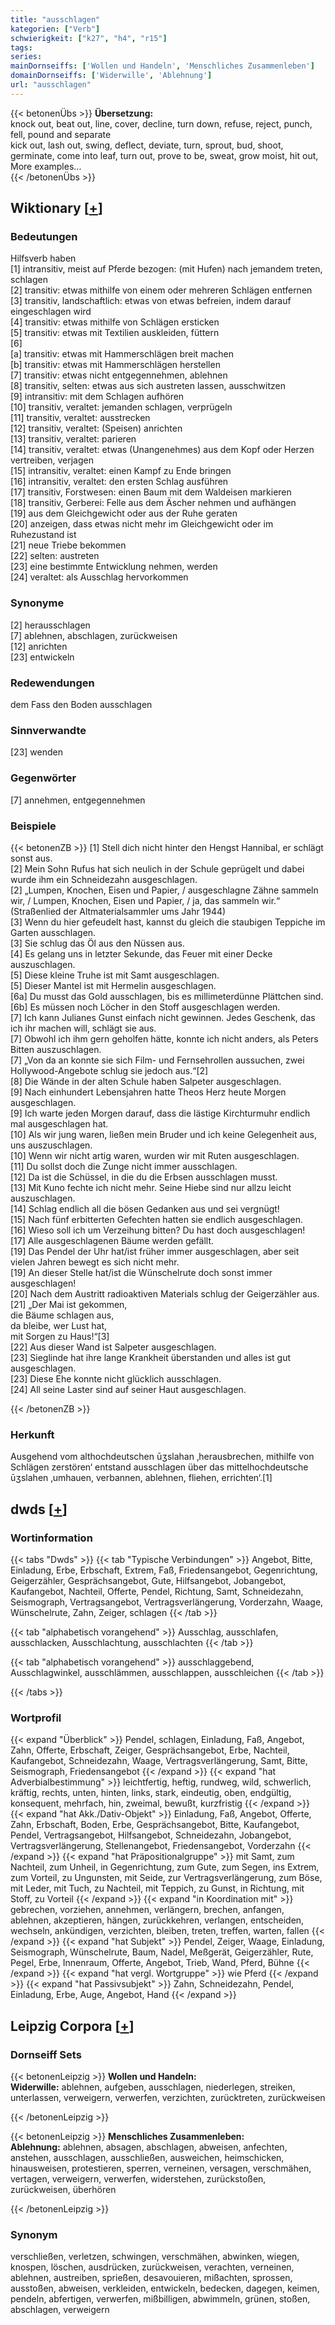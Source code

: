 ```yaml
---
title: "ausschlagen"
kategorien: ["Verb"]
schwierigkeit: ["k27", "h4", "r15"]
tags:
series:
mainDornseiffs: ['Wollen und Handeln', 'Menschliches Zusammenleben']
domainDornseiffs: ['Widerwille', 'Ablehnung']
url: "ausschlagen"
---
```


{{< betonenÜbs >}}
**Übersetzung:**  
knock out, beat out, line, cover, decline, turn down, refuse, reject, punch, fell, pound and separate  
kick out, lash out, swing, deflect, deviate, turn, sprout, bud, shoot, germinate, come  into leaf, turn out, prove to be, sweat, grow moist, hit  out, More examples...  
{{< /betonenÜbs >}}

## Wiktionary [[+](https://de.wiktionary.org/wiki/ausschlagen)]

### Bedeutungen
Hilfsverb haben  
[1] intransitiv, meist auf Pferde bezogen: (mit Hufen) nach jemandem treten, schlagen  
[2] transitiv: etwas mithilfe von einem oder mehreren Schlägen entfernen  
[3] transitiv, landschaftlich: etwas von etwas befreien, indem darauf eingeschlagen wird  
[4] transitiv: etwas mithilfe von Schlägen ersticken  
[5] transitiv: etwas mit Textilien auskleiden, füttern  
[6]  
[a] transitiv: etwas mit Hammerschlägen breit machen  
[b] transitiv: etwas mit Hammerschlägen herstellen  
[7] transitiv: etwas nicht entgegennehmen, ablehnen  
[8] transitiv, selten: etwas aus sich austreten lassen, ausschwitzen  
[9] intransitiv: mit dem Schlagen aufhören  
[10] transitiv, veraltet: jemanden schlagen, verprügeln  
[11] transitiv, veraltet: ausstrecken  
[12] transitiv, veraltet: (Speisen) anrichten  
[13] transitiv, veraltet: parieren  
[14] transitiv, veraltet: etwas (Unangenehmes) aus dem Kopf oder Herzen vertreiben, verjagen  
[15] intransitiv, veraltet: einen Kampf zu Ende bringen  
[16] intransitiv, veraltet: den ersten Schlag ausführen  
[17] transitiv, Forstwesen: einen Baum mit dem Waldeisen markieren  
[18] transitiv, Gerberei: Felle aus dem Äscher nehmen und aufhängen  
[19] aus dem Gleichgewicht oder aus der Ruhe geraten  
[20] anzeigen, dass etwas nicht mehr im Gleichgewicht oder im Ruhezustand ist  
[21] neue Triebe bekommen  
[22] selten: austreten  
[23] eine bestimmte Entwicklung nehmen, werden  
[24] veraltet: als Ausschlag hervorkommen  

### Synonyme
[2] herausschlagen  
[7] ablehnen, abschlagen, zurückweisen  
[12] anrichten  
[23] entwickeln  

### Redewendungen
dem Fass den Boden ausschlagen  

### Sinnverwandte
[23] wenden  

### Gegenwörter
[7] annehmen, entgegennehmen  

### Beispiele
{{< betonenZB >}}
[1] Stell dich nicht hinter den Hengst Hannibal, er schlägt sonst aus.  
[2] Mein Sohn Rufus hat sich neulich in der Schule geprügelt und dabei wurde ihm ein Schneidezahn ausgeschlagen.  
[2] „Lumpen, Knochen, Eisen und Papier, / ausgeschlagne Zähne sammeln wir, / Lumpen, Knochen, Eisen und Papier, / ja, das sammeln wir.“ (Straßenlied der Altmaterialsammler ums Jahr 1944)  
[3] Wenn du hier gefeudelt hast, kannst du gleich die staubigen Teppiche im Garten ausschlagen.  
[3] Sie schlug das Öl aus den Nüssen aus.  
[4] Es gelang uns in letzter Sekunde, das Feuer mit einer Decke auszuschlagen.  
[5] Diese kleine Truhe ist mit Samt ausgeschlagen.  
[5] Dieser Mantel ist mit Hermelin ausgeschlagen.  
[6a] Du musst das Gold ausschlagen, bis es millimeterdünne Plättchen sind.  
[6b] Es müssen noch Löcher in den Stoff ausgeschlagen werden.  
[7] Ich kann Julianes Gunst einfach nicht gewinnen. Jedes Geschenk, das ich ihr machen will, schlägt sie aus.  
[7] Obwohl ich ihm gern geholfen hätte, konnte ich nicht anders, als Peters Bitten auszuschlagen.  
[7] „Von da an konnte sie sich Film- und Fernsehrollen aussuchen, zwei Hollywood-Angebote schlug sie jedoch aus.“[2]  
[8] Die Wände in der alten Schule haben Salpeter ausgeschlagen.  
[9] Nach einhundert Lebensjahren hatte Theos Herz heute Morgen ausgeschlagen.  
[9] Ich warte jeden Morgen darauf, dass die lästige Kirchturmuhr endlich mal ausgeschlagen hat.  
[10] Als wir jung waren, ließen mein Bruder und ich keine Gelegenheit aus, uns auszuschlagen.  
[10] Wenn wir nicht artig waren, wurden wir mit Ruten ausgeschlagen.  
[11] Du sollst doch die Zunge nicht immer ausschlagen.  
[12] Da ist die Schüssel, in die du die Erbsen ausschlagen musst.  
[13] Mit Kuno fechte ich nicht mehr. Seine Hiebe sind nur allzu leicht auszuschlagen.  
[14] Schlag endlich all die bösen Gedanken aus und sei vergnügt!  
[15] Nach fünf erbitterten Gefechten hatten sie endlich ausgeschlagen.  
[16] Wieso soll ich um Verzeihung bitten? Du hast doch ausgeschlagen!  
[17] Alle ausgeschlagenen Bäume werden gefällt.  
[19] Das Pendel der Uhr hat/ist früher immer ausgeschlagen, aber seit vielen Jahren bewegt es sich nicht mehr.  
[19] An dieser Stelle hat/ist die Wünschelrute doch sonst immer ausgeschlagen!  
[20] Nach dem Austritt radioaktiven Materials schlug der Geigerzähler aus.  
[21] „Der Mai ist gekommen,  
die Bäume schlagen aus,  
da bleibe, wer Lust hat,  
mit Sorgen zu Haus!“[3]  
[22] Aus dieser Wand ist Salpeter ausgeschlagen.  
[23] Sieglinde hat ihre lange Krankheit überstanden und alles ist gut ausgeschlagen.  
[23] Diese Ehe konnte nicht glücklich ausschlagen.  
[24] All seine Laster sind auf seiner Haut ausgeschlagen.  

{{< /betonenZB >}}
### Herkunft
Ausgehend vom althochdeutschen ūʒslahan ‚herausbrechen, mithilfe von Schlägen zerstören‘ entstand ausschlagen über das mittelhochdeutsche ūʒslahen ‚umhauen, verbannen, ablehnen, fliehen, errichten‘.[1]  



## dwds [[+](https://www.dwds.de/wb/ausschlagen)]

### Wortinformation
{{< tabs "Dwds" >}}
{{< tab "Typische Verbindungen" >}}
Angebot, Bitte, Einladung, Erbe, Erbschaft, Extrem, Faß, Friedensangebot, Gegenrichtung, Geigerzähler, Gesprächsangebot, Gute, Hilfsangebot, Jobangebot, Kaufangebot, Nachteil, Offerte, Pendel, Richtung, Samt, Schneidezahn, Seismograph, Vertragsangebot, Vertragsverlängerung, Vorderzahn, Waage, Wünschelrute, Zahn, Zeiger, schlagen
{{< /tab >}}

{{< tab "alphabetisch vorangehend" >}}
Ausschlag, ausschlafen, ausschlacken, Ausschlachtung, ausschlachten
{{< /tab >}}

{{< tab "alphabetisch vorangehend" >}}
ausschlaggebend, Ausschlagwinkel, ausschlämmen, ausschlappen, ausschleichen
{{< /tab >}}

{{< /tabs >}}

### Wortprofil
{{< expand "Überblick" >}} Pendel, schlagen, Einladung, Faß, Angebot, Zahn, Offerte, Erbschaft, Zeiger, Gesprächsangebot, Erbe, Nachteil, Kaufangebot, Schneidezahn, Waage, Vertragsverlängerung, Samt, Bitte, Seismograph, Friedensangebot {{< /expand >}}
{{< expand "hat Adverbialbestimmung" >}} leichtfertig, heftig, rundweg, wild, schwerlich, kräftig, rechts, unten, hinten, links, stark, eindeutig, oben, endgültig, konsequent, mehrfach, hin, zweimal, bewußt, kurzfristig {{< /expand >}}
{{< expand "hat Akk./Dativ-Objekt" >}} Einladung, Faß, Angebot, Offerte, Zahn, Erbschaft, Boden, Erbe, Gesprächsangebot, Bitte, Kaufangebot, Pendel, Vertragsangebot, Hilfsangebot, Schneidezahn, Jobangebot, Vertragsverlängerung, Stellenangebot, Friedensangebot, Vorderzahn {{< /expand >}}
{{< expand "hat Präpositionalgruppe" >}} mit Samt, zum Nachteil, zum Unheil, in Gegenrichtung, zum Gute, zum Segen, ins Extrem, zum Vorteil, zu Ungunsten, mit Seide, zur Vertragsverlängerung, zum Böse, mit Leder, mit Tuch, zu Nachteil, mit Teppich, zu Gunst, in Richtung, mit Stoff, zu Vorteil {{< /expand >}}
{{< expand "in Koordination mit" >}} gebrechen, vorziehen, annehmen, verlängern, brechen, anfangen, ablehnen, akzeptieren, hängen, zurückkehren, verlangen, entscheiden, wechseln, ankündigen, verzichten, bleiben, treten, treffen, warten, fallen {{< /expand >}}
{{< expand "hat Subjekt" >}} Pendel, Zeiger, Waage, Einladung, Seismograph, Wünschelrute, Baum, Nadel, Meßgerät, Geigerzähler, Rute, Pegel, Erbe, Innenraum, Offerte, Angebot, Trieb, Wand, Pferd, Bühne {{< /expand >}}
{{< expand "hat vergl. Wortgruppe" >}} wie Pferd {{< /expand >}}
{{< expand "hat Passivsubjekt" >}} Zahn, Schneidezahn, Pendel, Einladung, Erbe, Auge, Angebot, Hand {{< /expand >}}

## Leipzig Corpora [[+](https://corpora.uni-leipzig.de/en/res?word=ausschlagen&corpusId=deu_newscrawl-public_2018)]

### Dornseiff Sets
{{< betonenLeipzig >}}
**Wollen und Handeln:**  
**Widerwille:** ablehnen, aufgeben, ausschlagen, niederlegen, streiken, unterlassen, verweigern, verwerfen, verzichten, zurücktreten, zurückweisen  

{{< /betonenLeipzig >}}


{{< betonenLeipzig >}}
**Menschliches Zusammenleben:**  
**Ablehnung:** ablehnen, absagen, abschlagen, abweisen, anfechten, anstehen, ausschlagen, ausschließen, ausweichen, heimschicken, hinausweisen, protestieren, sperren, verneinen, versagen, verschmähen, vertagen, verweigern, verwerfen, widerstehen, zurückstoßen, zurückweisen, überhören  

{{< /betonenLeipzig >}}

### Synonym
verschließen, verletzen, schwingen, verschmähen, abwinken, wiegen, knospen, löschen, ausdrücken, zurückweisen, verachten, verneinen, ablehnen, austreiben, sprießen, desavouieren, mißachten, sprossen, ausstoßen, abweisen, verkleiden, entwickeln, bedecken, dagegen, keimen, pendeln, abfertigen, verwerfen, mißbilligen, abwimmeln, grünen, stoßen, abschlagen, verweigern

